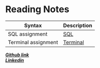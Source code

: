 # Reading Notes
| Syntax         | Description                                                                                            |
| -------------- | ------------------------------------------------------------------------------------------------------ |
| SQL assignment | [SQL ]([./Reading%20Notes](https://ahmad-khaled-zaid.github.io/reading-notes/Reading%20Notes/SQL/SQL)) |
| Terminal assignment | [Terminal ]([./Reading%20Notes](https://ahmad-khaled-zaid.github.io/reading-notes/Reading%20Notes/Code401/Terminal)) |
  
 ***[Github link](https://ahmad-khaled-zaid.github.io/reading-notes/Reading%20Notes/Code401/SQL)***  
***[Linkedin](https://www.linkedin.com/in/ahmadkzaid/)***